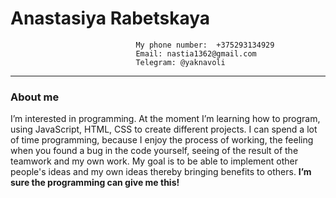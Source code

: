 # Anastasiya Rabetskaya
                                My phone number:  +375293134929
                                Email: nastia1362@gmail.com
                                Telegram: @yaknavoli 
---
### About me
I’m interested in programming. At the moment I’m learning how to program, using JavaScript, HTML, CSS to create different projects.
I can spend a lot of time programming, because I enjoy the process of working, the feeling when you found a bug in the code yourself, seeing of the result of the teamwork and my own work.
My goal is to be able to implement other people's ideas and my own ideas thereby bringing benefits to others. **I’m sure the programming can give me this!**
